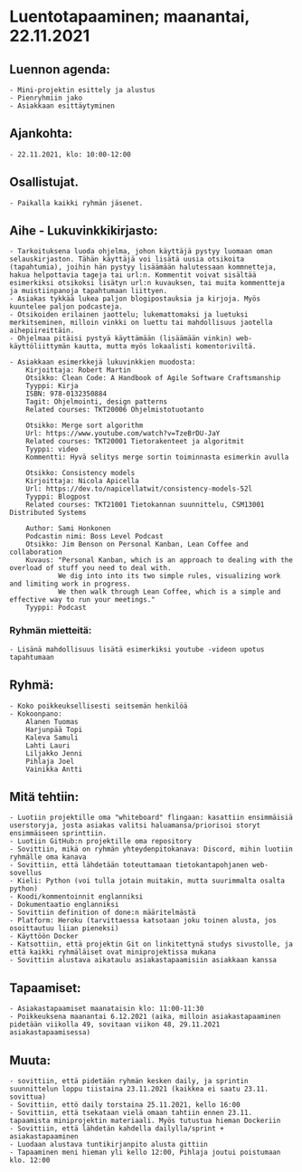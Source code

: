 # Luentotapaaminen; maanantai, 22.11.2021

## Luennon agenda:
    - Mini-projektin esittely ja alustus
    - Pienryhmiin jako
    - Asiakkaan esittäytyminen

## Ajankohta:
    - 22.11.2021, klo: 10:00-12:00

## Osallistujat.
    - Paikalla kaikki ryhmän jäsenet.

## Aihe - Lukuvinkkikirjasto:
    - Tarkoituksena luoda ohjelma, johon käyttäjä pystyy luomaan oman selauskirjaston. Tähän käyttäjä voi lisätä uusia otsikoita (tapahtumia), joihin hän pystyy lisäämään halutessaan kommnetteja, hakua helpottavia tageja tai url:n. Kommentit voivat sisältää esimerkiksi otsikoksi lisätyn url:n kuvauksen, tai muita kommentteja ja muistiinpanoja tapahtumaan liittyen.
    - Asiakas tykkää lukea paljon blogipostauksia ja kirjoja. Myös kuuntelee paljon podcasteja.
    - Otsikoiden erilainen jaottelu; lukemattomaksi ja luetuksi merkitseminen, milloin vinkki on luettu tai mahdollisuus jaotella aihepiireittäin. 
    - Ohjelmaa pitäisi pystyä käyttämään (lisäämään vinkin) web-käyttöliittymän kautta, mutta myös lokaalisti komentoriviltä.

    - Asiakkaan esimerkkejä lukuvinkkien muodosta:
        Kirjoittaja: Robert Martin
        Otsikko: Clean Code: A Handbook of Agile Software Craftsmanship
        Tyyppi: Kirja
        ISBN: 978-0132350884
        Tagit: Ohjelmointi, design patterns
        Related courses: TKT20006 Ohjelmistotuotanto

        Otsikko: Merge sort algorithm
        Url: https://www.youtube.com/watch?v=TzeBrDU-JaY
        Related courses: TKT20001 Tietorakenteet ja algoritmit
        Tyyppi: video
        Kommentti: Hyvä selitys merge sortin toiminnasta esimerkin avulla 

        Otsikko: Consistency models
        Kirjoittaja: Nicola Apicella
        Url: https://dev.to/napicellatwit/consistency-models-52l
        Tyyppi: Blogpost
        Related courses: TKT21001 Tietokannan suunnittelu, CSM13001 Distributed Systems

        Author: Sami Honkonen
        Podcastin nimi: Boss Level Podcast
        Otsikko: Jim Benson on Personal Kanban, Lean Coffee and collaboration
        Kuvaus: "Personal Kanban, which is an approach to dealing with the overload of stuff you need to deal with. 
                We dig into into its two simple rules, visualizing work and limiting work in progress. 
                We then walk through Lean Coffee, which is a simple and effective way to run your meetings."
        Tyyppi: Podcast

### Ryhmän mietteitä:
    - Lisänä mahdollisuus lisätä esimerkiksi youtube -videon upotus tapahtumaan


## Ryhmä:
    - Koko poikkeuksellisesti seitsemän henkilöä
    - Kokoonpano:
        Alanen Tuomas
        Harjunpää Topi
        Kaleva Samuli
        Lahti Lauri
        Liljakko Jenni
        Pihlaja Joel
        Vainikka Antti

## Mitä tehtiin:
    - Luotiin projektille oma "whiteboard" flingaan: kasattiin ensimmäisiä userstoryja, josta asiakas valitsi haluamansa/priorisoi storyt ensimmäiseen sprinttiin.
    - Luotiin GitHub:n projektille oma repository
    - Sovittiin, mikä on ryhmän yhteydenpitokanava: Discord, mihin luotiin ryhmälle oma kanava
    - Sovittiin, että lähdetään toteuttamaan tietokantapohjanen web-sovellus
    - Kieli: Python (voi tulla jotain muitakin, mutta suurimmalta osalta python)
    - Koodi/kommentoinnit englanniksi
    - Dokumentaatio englanniksi
    - Sovittiin definition of done:n määritelmästä
    - Platform: Heroku (tarvittaessa katsotaan joku toinen alusta, jos osoittautuu liian pieneksi)
    - Käyttöön Docker
    - Katsottiin, että projektin Git on linkitettynä studys sivustolle, ja että kaikki ryhmäläiset ovat miniprojektissa mukana
    - Sovittiin alustava aikataulu asiakastapaamisiin asiakkaan kanssa

## Tapaamiset:
    - Asiakastapaamiset maanataisin klo: 11:00-11:30
    - Poikkeuksena maanantai 6.12.2021 (aika, milloin asiakastapaaminen pidetään viikolla 49, sovitaan viikon 48, 29.11.2021 asiakastapaamisessa)

## Muuta:
    - sovittiin, että pidetään ryhmän kesken daily, ja sprintin suunnittelun loppu tiistaina 23.11.2021 (kaikkea ei saatu 23.11. sovittua)
    - Sovittiin, ettö daily torstaina 25.11.2021, kello 16:00
    - Sovittiin, että tsekataan vielä omaan tahtiin ennen 23.11. tapaamista miniprojektin materiaali. Myös tutustua hieman Dockeriin
    - Sovittiin, että lähdetän kahdella dailylla/sprint + asiakastapaaminen
    - Luodaan alustava tuntikirjanpito alusta gittiin
    - Tapaaminen meni hieman yli kello 12:00, Pihlaja joutui poistumaan klo. 12:00